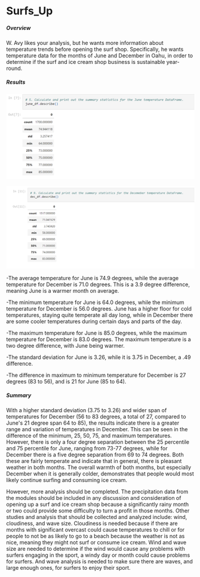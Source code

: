 # Surfs_Up

##### Overview

W. Avy likes your analysis, but he wants more information about temperature trends before opening the surf shop. Specifically, he wants temperature data for the months of June and December in Oahu, in order to determine if the surf and ice cream shop business is sustainable year-round.

##### Results

![](https://github.com/labinskin/surfs_up/blob/main/june_summary.png)

![](https://github.com/labinskin/surfs_up/blob/main/december_summary.png)

-The average temperature for June is 74.9 degrees, while the average temperature for December is 71.0 degrees. This is a 3.9 degree difference, meaning June is a warmer month on average.

-The minimum temperature for June is 64.0 degrees, while the minimum temperature for December is 56.0 degrees. June has a higher floor for cold temperatures, staying quite temperate all day long, while in December there are some cooler temperatures during certain days and parts of the day.

-The maximum temperature for June is 85.0 degrees, while the maximum temperature for December is 83.0 degrees. The maximum temperature is a two degree difference, with June being warmer.

-The standard deviation for June is 3.26, while it is 3.75 in December, a .49 difference.

-The difference in maximum to minimum temperature for December is 27 degrees (83 to 56), and is 21 for June (85 to 64).

##### Summary

With a higher standard deviation (3.75 to 3.26) and wider span of temperatures for December (56 to 83 degrees, a total of 27, compared to June's 21 degree span 64 to 85), the results indicate there is a greater range and variation of temperatures in December. This can be seen in the difference of the minimum, 25, 50, 75, and maximum temperatures. However, there is only a four degree separation between the 25 percentile and 75 percentile for June, ranging from 73-77 degrees, while for December there is a five degree separation from 69 to 74 degrees. Both these are fairly temperate and indicate that in general, there is pleasant weather in both months. The overall warmth of both months, but especially December when it is generally colder, demonstrates that people would most likely continue surfing and consuming ice cream.

However, more analysis should be completed. The precipitation data from the modules should be included in any discussion and consideration of opening up a surf and ice cream shop because a significantly rainy month or two could provide some difficulty to turn a profit in those months. Other studies and analysis that should be collected and analyzed include: wind, cloudiness, and wave size. Cloudiness is needed because if there are months with significant overcast could cause temperatures to chill or for people to not be as likely to go to a beach because the weather is not as nice, meaning they might not surf or consume ice cream. Wind and wave size are needed to determine if the wind would cause any problems with surfers engaging in the sport, a windy day or month could cause problems for surfers. And wave analysis is needed to make sure there are waves, and large enough ones, for surfers to enjoy their sport.

